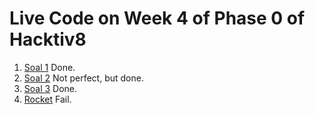 # Live Code on Week 4 of Phase 0 of Hacktiv8

1. [Soal 1](../master/1.js) Done.
2. [Soal 2](../master/2.js) Not perfect, but done.
3. [Soal 3](../master/3.js) Done.
4. [Rocket](../master/rocket.js) Fail.